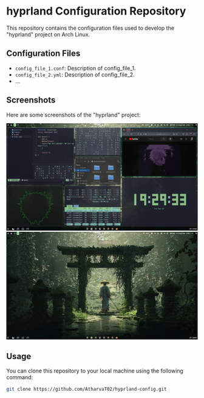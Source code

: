 # hyprland Configuration Repository

This repository contains the configuration files used to develop the "hyprland" project on Arch Linux.

## Configuration Files

- `config_file_1.conf`: Description of config_file_1.
- `config_file_2.yml`: Description of config_file_2.
- ...

## Screenshots

Here are some screenshots of the "hyprland" project:

![Screenshot 1](ScreenShots/Rice_Desktop.png)
![Screenshot 2](ScreenShots/Desktop.png)

## Usage

You can clone this repository to your local machine using the following command:

```bash
git clone https://github.com/AtharvaT02/hyprland-config.git

